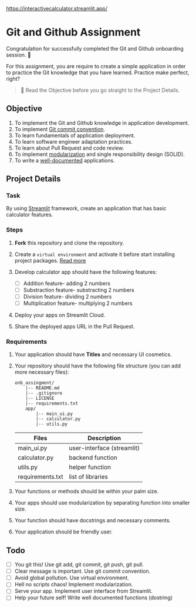 https://interactivecalculator.streamlit.app/

# Git and Github Assignment

Congratulation for successfully completed the Git and Github onboarding session. 🎉 

For this assignment, you are require to create a simple application in order to practice the Git knowledge that you have learned. Practice make perfect, right?

> 🚨 Read the Objective before you go straight to the Project Details. 


## Objective

1. To implement the Git and Github knowledge in application development.
2. To implement [Git commit convention](https://www.conventionalcommits.org/en/v1.0.0/). 
2. To learn fundamentals of application deployment. 
3. To learn software engineer adaptation practices. 
4. To learn about Pull Request and code review. 
5. To implement [modularization](https://blog.inedo.com/python/modularization-and-packages/) and single responsibility design (SOLID).
6. To write a [well-documented](https://peps.python.org/pep-0257/) applications. 

## Project Details

### Task
By using [Streamlit](https://docs.streamlit.io/) framework, create an application that has basic calculator features. 

### Steps

1. **Fork** this repository and clone the repository. 
2. Create a `virtual environment` and activate it before start installing project packages. [Read more](https://realpython.com/python-virtual-environments-a-primer/)

3. Develop calculator app should have the following features:

	* [ ] Addition feature- adding 2 numbers
	* [ ] Substraction feature- substracting 2 numbers
	* [ ] Division feature- dividing 2 numbers
	* [ ] Multiplication feature- multiplying 2 numbers

4. Deploy your apps on Streamlit Cloud.
5. Share the deployed apps URL in the Pull Request.

### Requirements

1. Your application should have **Titles** and necessary UI cosmetics.
	
2. Your repository should have the following file structure (you can add more necessary files):
	```
	onb_assingment/
		|-- README.md
		|-- .gitignore
		|-- LICENSE
		|-- requirements.txt
		app/
			|-- main_ui.py				
			|-- calculator.py			
			|-- utils.py			
	```
	|Files|Description|
	|--------|---------|
	|main_ui.py|user-interface (streamlit)|
	|calculator.py|backend function|
	|utils.py|helper function|
	|requirements.txt|list of libraries|

3. Your functions or methods should be within your palm size. 
4. Your apps should use modularization by separating function into smaller size.
5. Your function should have docstrings and necessary comments. 
6. Your application should be friendly user. 

## Todo

* [ ] You git this! Use git add, git commit, git push, git pull.
* [ ] Clear message is important. Use git commit convention.
* [ ] Avoid global pollution. Use virtual environment. 
* [ ] Hell no scripts chaos! Implement modularization.
* [ ] Serve your app. Implement user interface from Streamlit.
* [ ] Help your future self! Write well documented functions (dostring)
